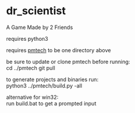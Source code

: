 # dr_scientist
A Game Made by 2 Friends

requires python3

requires [pmtech](https://github.com/polymonster/pmtech.git) to be one directory above

be sure to update or clone pmtech before running:      
cd ../pmtech
git pull

to generate projects and binaries run:   
python3 ../pmtech/build.py -all

alternative for win32:   
run build.bat to get a prompted input


